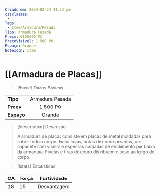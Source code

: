 ```yaml
---
Criado em: 2024-02-24 11:54 pm
cssclasses:
 - 
Tags:
 - Item/Armadura/Pesada
Tipo: Armadura Pesada
Preço: 0150000 PC
PreçoVisivel: 1 500 PO
Espaço: Grande
NoteIcon: Item
---
```

# [[Armadura de Placas]]

> [!basic] Dados Básicos
> 
|            |     |
| ---------- |:---:|
| **Tipo**   |  Armadura Pesada   |
| **Preço**  |  1 500 PO   |
| **Espaço** |  Grande  |
>
 
> [!description] Descrição
> 
>A armadura de placas consiste em placas de metal moldadas para cobrir todo o corpo. Inclui luvas, botas de couro pesadas, um capacete com viseira e espessas camadas de enchimento por baixo da armadura. Fivelas e tiras de couro distribuem o peso ao longo do corpo. 

> [!stats] Estatísticas
>
| CA  | Força | Furtividade |
| --- | ----- | ----------- |
|  18   |   15    |   Desvantagem          |
